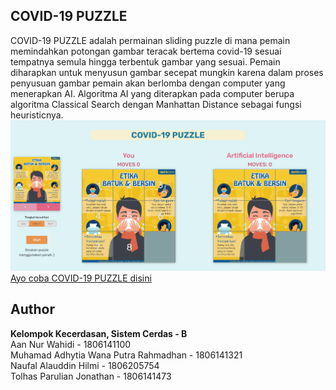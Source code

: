 ## COVID-19 PUZZLE
COVID-19 PUZZLE adalah permainan sliding puzzle di mana pemain memindahkan potongan gambar teracak bertema covid-19 sesuai tempatnya semula hingga terbentuk gambar yang sesuai. Pemain diharapkan untuk menyusun gambar secepat mungkin karena dalam proses penyusuan gambar pemain akan berlomba dengan computer yang menerapkan AI. Algoritma AI yang diterapkan pada computer berupa algoritma Classical Search dengan Manhattan Distance sebagai fungsi heuristicnya.              
<a href="https://tk-sc.github.io/sliding-puzzle/" title="COVID-19 PUZZLE"><img src="images/COVID-19 PUZZLE.png"></a>
<a href="https://tk-sc.github.io/sliding-puzzle/">Ayo coba COVID-19 PUZZLE disini</a>
## Author
<b>Kelompok Kecerdasan, Sistem Cerdas - B </b>  
Aan Nur Wahidi - 1806141100  
Muhamad Adhytia Wana Putra Rahmadhan - 1806141321  
Naufal Alauddin Hilmi - 1806205754  
Tolhas Parulian Jonathan - 1806141473  
